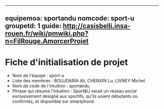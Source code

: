 
---
equipemoa: sportandu
nomcode: sport-u
groupetd: 1
guide: http://casisbelli.insa-rouen.fr/wiki/pmwiki.php?n=FilRouge.AmorcerProjet
---

# Fiche d'initialisation de projet

- Nom de l'équipe : sport-u
- Liste des membres : BOUJDARIA Ali, CHENXIN Lu, LIVNEY Michel
- Nom de code de l'intuition : sportandu
- Phrase qui résume l'intuition : Sport&U serait un réseau social exclusivement désigné aux sportifs, qu'ils soient débutants ou confirmés, et disponible sur smartphone.
